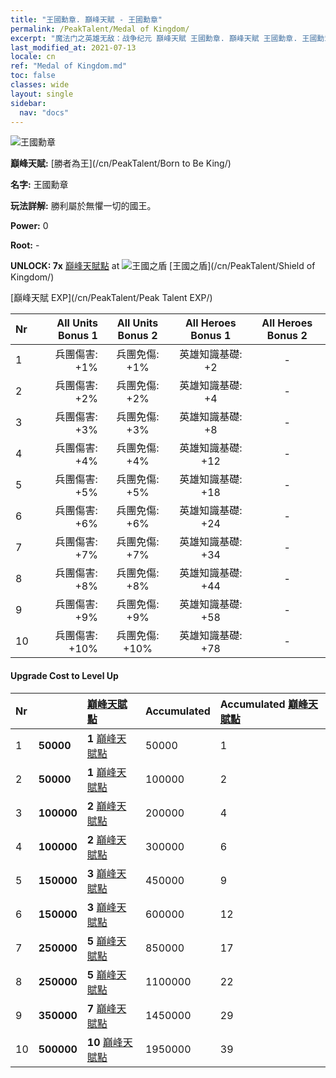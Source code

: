 ```yaml
---
title: "王國勳章. 巔峰天賦 - 王國勳章"
permalink: /PeakTalent/Medal of Kingdom/
excerpt: "魔法门之英雄无敌：战争纪元 巔峰天賦 王國勳章. 巔峰天賦 王國勳章. 王國勳章"
last_modified_at: 2021-07-13
locale: cn
ref: "Medal of Kingdom.md"
toc: false
classes: wide
layout: single
sidebar:
  nav: "docs"
---
```


  ![王國勳章](/images/pt/talent_4403.png)

  **巔峰天賦:** [勝者為王](/cn/PeakTalent/Born to Be King/)

  **名字:** 王國勳章

  **玩法詳解:** 勝利屬於無懼一切的國王。

  **Power:** 0

  **Root:** -

  **UNLOCK: 7x** [巔峰天賦點](/cn/Items/con_934/) at ![王國之盾](/images/pt/talent_4402.png) [王國之盾](/cn/PeakTalent/Shield of Kingdom/)

  [巔峰天賦 EXP](/cn/PeakTalent/Peak Talent EXP/)

  | Nr | All Units Bonus 1 | All Units Bonus 2 | All Heroes Bonus 1 | All Heroes Bonus 2 |
  |:---|--------------:|:-------------:|:-------------:|:-------------:|
  | 1 | 兵團傷害: +1% | 兵團免傷: +1% | 英雄知識基礎: +2 | - |
  | 2 | 兵團傷害: +2% | 兵團免傷: +2% | 英雄知識基礎: +4 | - |
  | 3 | 兵團傷害: +3% | 兵團免傷: +3% | 英雄知識基礎: +8 | - |
  | 4 | 兵團傷害: +4% | 兵團免傷: +4% | 英雄知識基礎: +12 | - |
  | 5 | 兵團傷害: +5% | 兵團免傷: +5% | 英雄知識基礎: +18 | - |
  | 6 | 兵團傷害: +6% | 兵團免傷: +6% | 英雄知識基礎: +24 | - |
  | 7 | 兵團傷害: +7% | 兵團免傷: +7% | 英雄知識基礎: +34 | - |
  | 8 | 兵團傷害: +8% | 兵團免傷: +8% | 英雄知識基礎: +44 | - |
  | 9 | 兵團傷害: +9% | 兵團免傷: +9% | 英雄知識基礎: +58 | - |
  | 10 | 兵團傷害: +10% | 兵團免傷: +10% | 英雄知識基礎: +78 | - |


#### Upgrade Cost to Level Up

  | Nr | <i class="fas fa-coins"/> | [巔峰天賦點](/cn/Items/con_934/) | Accumulated <i class="fas fa-coins"/> | Accumulated [巔峰天賦點](/cn/Items/con_934/) |
  |:---|:--------------|:-------------|:-------------|:-------------|
  | 1 | **50000** | **1** [巔峰天賦點](/cn/Items/con_934/) | 50000 | 1 |
  | 2 | **50000** | **1** [巔峰天賦點](/cn/Items/con_934/) | 100000 | 2 |
  | 3 | **100000** | **2** [巔峰天賦點](/cn/Items/con_934/) | 200000 | 4 |
  | 4 | **100000** | **2** [巔峰天賦點](/cn/Items/con_934/) | 300000 | 6 |
  | 5 | **150000** | **3** [巔峰天賦點](/cn/Items/con_934/) | 450000 | 9 |
  | 6 | **150000** | **3** [巔峰天賦點](/cn/Items/con_934/) | 600000 | 12 |
  | 7 | **250000** | **5** [巔峰天賦點](/cn/Items/con_934/) | 850000 | 17 |
  | 8 | **250000** | **5** [巔峰天賦點](/cn/Items/con_934/) | 1100000 | 22 |
  | 9 | **350000** | **7** [巔峰天賦點](/cn/Items/con_934/) | 1450000 | 29 |
  | 10 | **500000** | **10** [巔峰天賦點](/cn/Items/con_934/) | 1950000 | 39 |
